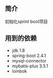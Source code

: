 ## 简介

初始化sprint boot项目

## 用到的依赖

- jdk 1.8
- spring-boot 2.4.1
- mysql-connector
- mybatis-plus 3.5.1
- lombok
